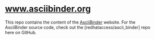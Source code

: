 # www.asciibinder.org
This repo contains the content of the [AsciiBinder](http://asciibinder.org) website. For the AsciiBinder source code, check out the [redhataccess/ascii_binder] repo here on GitHub.
